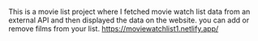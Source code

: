 This is a movie list project where I fetched movie watch list data from an external API and then displayed the data on the website. you can add or remove films from your list.                                                                                              https://moviewatchlist1.netlify.app/      
 
